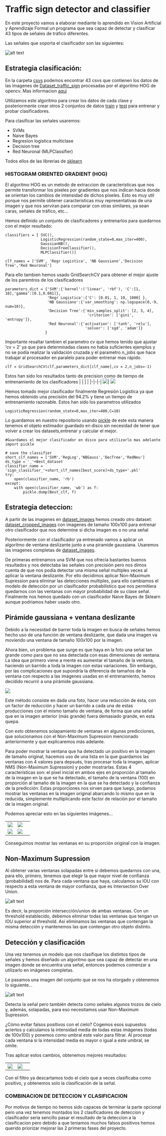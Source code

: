 # Traffic sign detector and classifier

En este proyecto vamos a elaborar mediante lo aprendido en Vision Artificial y Aprendizaje Formal un programa que sea capaz de detectar y clasificar 43 tipos de señales de tráfico diferentes.

Las señales que soporta el clasificador son las siguientes:

![alt text](resources/signs.png)

## Estrategia clasificación:

En la carpeta [csvs](csvs/) podemos encontrar 43 csvs que contienen los datos de las imagenes de [Dataset_traffic_sign](Dataset_traffic_sign/) procesadas por el algoritmo HOG de opencv. Mas informacion [aqui](https://www.learnopencv.com/histogram-of-oriented-gradients/)

Utilizamos este algoritmo para crear los datos de cada clase y posteriormente crear otros 2 conjuntos de datos [train](train_img_features.npy) y [test](test_img_features.npy) para entrenar y probar clasificadores.

Para clasificar las señales usaremos:
- SVMs
- Naive Bayes
- Regresion logistica multiclase
- Decision tree
- Red Neuronal (MLPClassifier)

Todos ellos de las librerias de [sklearn](https://scikit-learn.org/stable/)
### HISTOGRAM ORIENTED GRADIENT (HOG)

El algoritmo HOG es un metodo de extraccion de caracteristicas que nos permite transformar los pixeles por gradientes que nos indican hacia donde se orientan los cambios de intensidad de dichos pixeles. Esto es muy util porque nos permite obtener caracteristicas muy representativas de una imagen y que nos serviran para comparar con otras similares, ya sean caras, señales de tráfico, etc...

Hemos definido un conjunto de clasificadores y entrenarlos para quedarnos con el mejor resultado:
```
classifiers = [ SVC(),
                LogisticRegression(random_state=0,max_iter=400),
                GaussianNB(),
                DecisionTreeClassifier(),
                MLPClassifier()]

clf_names = ['SVM', 'Regr Logistica', 'NB Gaussiano','Decision Tree','Red Neuronal']
```
Para ello tambien hemos usado GridSearchCV para obtener el mejor ajuste de los paremtros de los clasificadores

```
parameters_dict = {'SVM':{'kernel':('linear', 'rbf'), 'C':[1, 10],'gamma':[0.1,0.001]},
                   'Regr Logistica':{'C': [0.01, 1, 10, 1000] },
                   'NB Gaussiano':{'var_smoothing': np.logspace(0,-9, num=10)},
                   'Decision Tree':{'min_samples_split': [2, 3, 4],
                                     'criterion': ['gini', 'entropy']},
                   'Red Neuronal':{'activation': ['tanh', 'relu'],
                                    'solver': ['sgd', 'adam']}
                  }
```
Importante resaltar tambien el parametro cv que hemos tenido que ajustar 'cv = 2' ya que para determinadas clases no habia suficientes ejemplos y no se podía realizar la validación cruzada y el parametro n_jobs que hace trabajar al procesador en paralelo para poder entrenar mas rápido.
```
clf = GridSearchCV(clf,parameters_dict[clf_name],cv = 2,n_jobs=-1)
```

Estos han sido los resultados tanto de precision como de tiempo de entrenamiento de los clasificadores
| | | |
|-|-|-|
![](resources/bestScore.jpg)| ![](resources/bestTime.jpg) 

Hemos tomado mejor clasificador finalmente Regresión Logistica ya que hemos obtenido una precisión del 94.2% y tiene un tiempo de entrenamiento razonable. Estos han sido los parametros utilizados
```
LogisticRegression(random_state=0,max_iter=400,C=10)
```
Lo guardamos en nuestro repositorio usando [pickle](https://docs.python.org/3/library/pickle.html) de este esta manera tenemos el objeto estimador guardado en disco sin necesidad de tener que volver a crear los datasets,entrenar y calcular el mejor.
```
#Guardamos el mejor clasificador en disco para utilizarlo mas adelante
import pickle

# save the classifier
short_clf_names = ['SVM','RegLog','NBGauss','DecTree','RedNeu']
ds_type = '_'+Best_dataset
classifier_name = 'sign_classifier_'+short_clf_names[best_score]+ds_type+'.pkl'
try:
    open(classifier_name, 'rb')
except:
    with open(classifier_name, 'wb') as f:
        pickle.dump(Best_clf, f)
```
## Estrategia deteccion:

A partir de las imagenes en [dataset_images](dataset/images) hemos creado otro dataset: [dataset_cropped_images](dataset/images) con imagenes de tamaño 100x100 para entrenar otro clasificador que nos determine si dicha imagen es o no una señal

Posteriormente con el clasificador ya entrenado vamos a aplicar un algoritmo de ventana deslizante junto a una piramide gaussiana. Usaremos las imagenes completas de [dataset_images](dataset/images). 

De primeras entrenamos una SVM que nos ofrecia bastantes buenos resultados y nos detectaba las señales con precisión pero nos dimos cuenta de que nos podía detectar una misma señal multiples veces al aplicar la ventana deslizante. Por ello decidimos aplicar Non-Maximum Supression para eliminar las detecciones multiples, para ello cambiamos el modelo de detección por un clasificador probabilístico que nos permitiera quedarnos con las ventanas con mayor probabilidad de su clase señal. Finalmente nos hemos quedado con un clasificador Naive Bayes de Sklearn aunque podriamos haber usado otro.

## Pirámide gaussiana + ventana deslizante

Debido a la necesidad de barrer toda la imagen en busca de señales hemos hecho uso de una función de ventana deslizante, que dada una imagen va moviendo una ventana de tamaño 100x100 por la imagen.

Ahora bien, un problema que surge es que haya en la foto una señal tan grande como para que no sea detectada con esas dimensiones de ventana. La idea que primero viene a mente es aumentar el tamaño de la ventana, haciendo un barrido a toda la imagen con estas variaciones. 
Sin embargo, por las complicaciones que supondría la diferencia de tamaños de la ventana con respecto a las imágenes usadas en el entrenamiento, hemos decidido recurrir a una pirámide gaussiana.

![](resources/Pyramids_Tutorial_Pyramid_Theory.png)

Este método consiste en dada una foto, hacer una reducción de ésta, con un factor de reducción y hacer un barrido a cada una de estas producciones con el mismo tamaño de ventana, de forma que una señal que en la imagen anterior (más grande) fuera demasiado grande, en esta quepa.

Con esto obtenemos solapamiento de ventanas en algunas predicciones, que solucionamos con el Non-Maximum Supression mencionado anteriormente y que explicaremos más adelante.

Para poder mostrar la ventana que ha detectado un positivo en la imagen de tamaño original, hacemos uso de una lista en la que guardamos las ventanas con 4 valores para depsués, tras procesar toda la imagen, aplicar NMS (Non-Maximum Supression) y poder mostrarlas.
Estas 4 características son: el pixel inicial en ambos ejes en proporción al tamaño de la imagen en la que se ha detectado, el tamaño de la ventana (100) en proporción al tamaño de la imagen en la que se ha detectado y la confianza de la predicción.
Estas proporciones nos sirven para que luego, podamos mostrar las ventanas en la imagen original abarcando lo mismo que en la reducida, simplemente multiplicando este factor de relación por el tamaño de la imagen original.

Podemos apreciar esto en las siguientes imágenes...

| | | |
|-|-|-|
![](resources/copiaventana1.jpg)| ![](resources/copiaventana2.jpg) 
![](resources/copiaventana3.jpg)  |  ![](resources/copiaresultadofinal.jpg)

Conseguimos mostrar las ventanas en su proporción original con la imagen.


## Non-Maximum Supression

Al obtener varias ventanas solapadas entre sí debemos quedarnos con una, para ello, primero, tenemos que elegir la que mayor nivel de confianza (probabilidad) nos de. 
Para cada ventana que haya, calculamos su IOU con respecto a esta ventana de mayor confianza, que es Intersection Over Union.

![alt text](resources/IOU.png) 

Es decir, la proporción intersección/union de ambas ventanas.
Con un threshold establecido, debemos eliminar todas las ventanas que tengan un IOU superior al threshold.
Así eliminamos las ventanas que contengan la misma detección y mantenemos las que contengan otro objeto distinto.

## Detección y clasificación 

Una vez tenemos un modelo que nos clasifique los distintos tipos de señales y hemos diseñado un algoritmo que sea capaz de detectar en una imagen donde se encuentra una señal, entonces podemos comenzar a utilizarlo en imágenes completas.

Le pasamos una imagen del conjunto que se nos ha otorgado y obtenemos lo siguiente...

![alt text](resources/fallo.png)

Detecta la señal pero también detecta como señales algunos trozos de cielo y, además, solapadas, para eso necesitamos usar Non-Maximum Supression.

¿Cómo evitar falsos positivos con el cielo? Cogemos esos supuestos aciertos y calculamos la intensidad media de todas estas imágenes (todas de 100x100) y ponemos como umbral este valor para filtrar. Al procesar cada ventana si la intensidad media es mayor o igual a este umbral, se omite.

Tras aplicar estos cambios, obtenemos mejores resultados:

| | | |
|-|-|-|
![](resources/acierto.png)| ![](resources/acierto2.png) 

Con el filtro ya descartamos todo el cielo que a veces clasificaba como positivo, y obtenemos solo la clasificación de la señal.

### COMBINACION DE DETECCION Y CLASIFICACION

Por motivos de tiempo no hemos sido capaces de terminar la parte opcional pero una vez tenemos montados los 2 clasificadores de deteccion y clasificador seria sencillo pasar el resultado de la deteccion a la clasificacion pero debido a que teniamos muchos falsos positivos hemos querido priorizar mejorar las 2 primeras fases del proyecto.